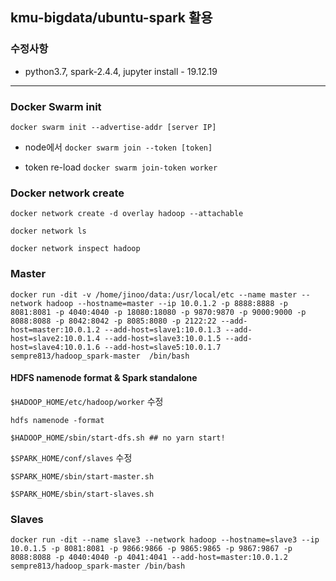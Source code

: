 ## kmu-bigdata/ubuntu-spark 활용

### 수정사항

* python3.7, spark-2.4.4, jupyter install - 19.12.19

- - -

### Docker Swarm init
``docker swarm init --advertise-addr [server IP]``

 * node에서 ``docker swarm join --token [token]``
 
 * token re-load ``docker swarm join-token worker``
 
### Docker network create
``docker network create -d overlay hadoop --attachable``

``docker network ls``

``docker network inspect hadoop`` 

### Master

``docker run -dit -v /home/jinoo/data:/usr/local/etc --name master --network hadoop --hostname=master --ip 10.0.1.2 -p 8888:8888 -p 8081:8081 -p 4040:4040 -p 18080:18080 -p 9870:9870 -p 9000:9000 -p 8088:8088 -p 8042:8042 -p 8085:8080 -p 2122:22 --add-host=master:10.0.1.2 --add-host=slave1:10.0.1.3 --add-host=slave2:10.0.1.4 --add-host=slave3:10.0.1.5 --add-host=slave4:10.0.1.6 --add-host=slave5:10.0.1.7 sempre813/hadoop_spark-master  /bin/bash``

#### HDFS namenode format & Spark standalone 
``$HADOOP_HOME/etc/hadoop/worker`` 수정

``hdfs namenode -format``

``$HADOOP_HOME/sbin/start-dfs.sh ## no yarn start!``

``$SPARK_HOME/conf/slaves`` 수정

``$SPARK_HOME/sbin/start-master.sh``

``$SPARK_HOME/sbin/start-slaves.sh``

### Slaves

``docker run -dit --name slave3 --network hadoop --hostname=slave3 --ip 10.0.1.5 -p 8081:8081 -p 9866:9866 -p 9865:9865 -p 9867:9867 -p 8088:8088 -p 4040:4040 -p 4041:4041 --add-host=master:10.0.1.2 sempre813/hadoop_spark-master /bin/bash``


